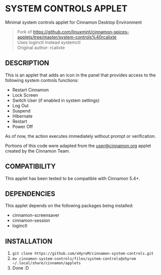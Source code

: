 SYSTEM CONTROLS APPLET
======================
Minimal system controls applet for Cinnamon Desktop Environment

> Fork of https://github.com/linuxmint/cinnamon-spices-applets/tree/master/system-controls%40rcalixte  
> Uses loginctl instead systemctl  
> Original author: rcalixte

DESCRIPTION
-----------
This is an applet that adds an icon in the panel that provides access to the
following system controls functions:
 * Restart Cinnamon
 * Lock Screen
 * Switch User (if enabled in system settings)
 * Log Out
 * Suspend
 * Hibernate
 * Restart
 * Power Off

As of now, the action executes immediately without prompt or verification.

Portions of this code were adapted from the user@cinnamon.org applet created by
the Cinnamon Team.

COMPATIBILITY
-------------
This applet has been tested to be compatible with Cinnamon 5.4+.

DEPENDENCIES
------------
This applet depends on the following packages being installed:
  * cinnamon-screensaver
  * cinnamon-session
  * loginctl

INSTALLATION
------------

1. `git clone https://github.com/xHyroM/cinnamon-system-controls.git`
2. `mv cinnamon-system-controls/files/system-controls@xhyrom ~/.local/share/cinnamon/applets`
3. Done :D
